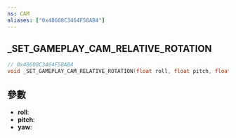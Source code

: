```yaml
---
ns: CAM
aliases: ["0x48608C3464F58AB4"]
---
```

## _SET_GAMEPLAY_CAM_RELATIVE_ROTATION

```c
// 0x48608C3464F58AB4
void _SET_GAMEPLAY_CAM_RELATIVE_ROTATION(float roll, float pitch, float yaw);
```

## 參數
* **roll**: 
* **pitch**: 
* **yaw**: 

